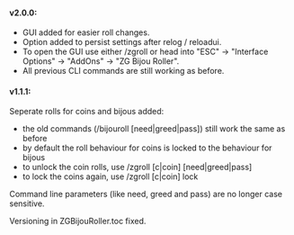 #### v2.0.0:

* GUI added for easier roll changes.
* Option added to persist settings after relog / reloadui.
* To open the GUI use either /zgroll or head into "ESC" -> "Interface Options" -> "AddOns" -> "ZG Bijou Roller".
* All previous CLI commands are still working as before.

#### v1.1.1:

Seperate rolls for coins and bijous added:

* the old commands (/bijouroll [need|greed|pass]) still work the same as before
* by default the roll behaviour for coins is locked to the behaviour for bijous
* to unlock the coin rolls, use /zgroll [c|coin] [need|greed|pass]
* to lock the coins again, use /zgroll [c|coin] lock

Command line parameters (like need, greed and pass) are no longer case sensitive.

Versioning in ZGBijouRoller.toc fixed.
